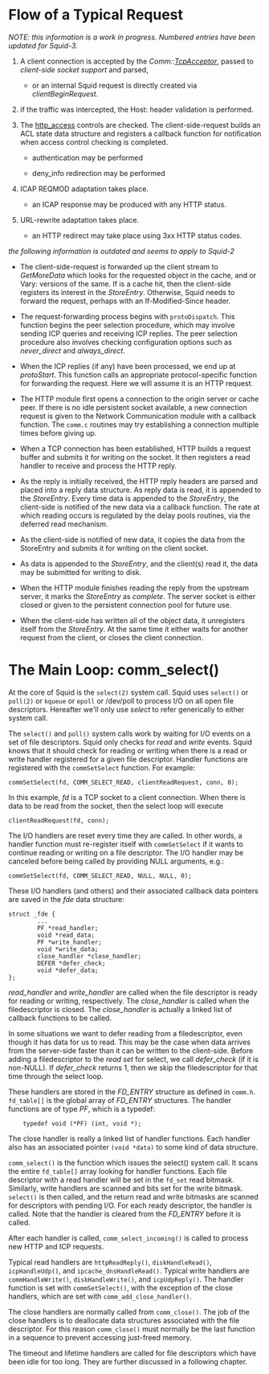 # Flow of a Typical Request

*NOTE: this information is a work in progress. Numbered entries have
been updated for Squid-3.*

1.  A client connection is accepted by the
    *Comm::[TcpAcceptor](/TcpAcceptor#)*,
    passed to *client-side socket support* and parsed,
    
      - or an internal Squid request is directly created via
        *clientBeginRequest*.

2.  if the traffic was intercepted, the Host: header validation is
    performed.

3.  The
    [http\_access](http://www.squid-cache.org/Doc/config/http_access#)
    controls are checked. The client-side-request builds an ACL state
    data structure and registers a callback function for notification
    when access control checking is completed.
    
      - authentication may be performed
    
      - deny\_info redirection may be performed

4.  ICAP REQMOD adaptation takes place.
    
      - an ICAP response may be produced with any HTTP status.

5.  URL-rewrite adaptation takes place.
    
      - an HTTP redirect may take place using 3xx HTTP status codes.

*the following information is outdated and seems to apply to Squid-2*

  - The client-side-request is forwarded up the client stream to
    *GetMoreData* which looks for the requested object in the cache, and
    or Vary: versions of the same. If is a cache hit, then the
    client-side registers its interest in the *StoreEntry*. Otherwise,
    Squid needs to forward the request, perhaps with an
    If-Modified-Since header.

  - The request-forwarding process begins with `protoDispatch`. This
    function begins the peer selection procedure, which may involve
    sending ICP queries and receiving ICP replies. The peer selection
    procedure also involves checking configuration options such as
    *never\_direct* and *always\_direct*.

  - When the ICP replies (if any) have been processed, we end up at
    *protoStart*. This function calls an appropriate protocol-specific
    function for forwarding the request. Here we will assume it is an
    HTTP request.

  - The HTTP module first opens a connection to the origin server or
    cache peer. If there is no idle persistent socket available, a new
    connection request is given to the Network Communication module with
    a callback function. The `comm.c` routines may try establishing a
    connection multiple times before giving up.

  - When a TCP connection has been established, HTTP builds a request
    buffer and submits it for writing on the socket. It then registers a
    read handler to receive and process the HTTP reply.

  - As the reply is initially received, the HTTP reply headers are
    parsed and placed into a reply data structure. As reply data is
    read, it is appended to the *StoreEntry*. Every time data is
    appended to the *StoreEntry*, the client-side is notified of the new
    data via a callback function. The rate at which reading occurs is
    regulated by the delay pools routines, via the deferred read
    mechanism.

  - As the client-side is notified of new data, it copies the data from
    the StoreEntry and submits it for writing on the client socket.

  - As data is appended to the *StoreEntry*, and the client(s) read it,
    the data may be submitted for writing to disk.

  - When the HTTP module finishes reading the reply from the upstream
    server, it marks the *StoreEntry* as *complete*. The server socket
    is either closed or given to the persistent connection pool for
    future use.

  - When the client-side has written all of the object data, it
    unregisters itself from the *StoreEntry*. At the same time it either
    waits for another request from the client, or closes the client
    connection.

# The Main Loop: comm\_select()

At the core of Squid is the `select(2)` system call. Squid uses
`select()` or `poll(2)` or `kqueue` or `epoll` or /dev/poll to process
I/O on all open file descriptors. Hereafter we'll only use *select* to
refer generically to either system call.

The `select()` and `poll()` system calls work by waiting for I/O events
on a set of file descriptors. Squid only checks for *read* and *write*
events. Squid knows that it should check for reading or writing when
there is a read or write handler registered for a given file descriptor.
Handler functions are registered with the `commSetSelect` function. For
example:

    commSetSelect(fd, COMM_SELECT_READ, clientReadRequest, conn, 0);

In this example, *fd* is a TCP socket to a client connection. When there
is data to be read from the socket, then the select loop will execute

    clientReadRequest(fd, conn);

The I/O handlers are reset every time they are called. In other words, a
handler function must re-register itself with `commSetSelect` if it
wants to continue reading or writing on a file descriptor. The I/O
handler may be canceled before being called by providing NULL arguments,
e.g.:

    commSetSelect(fd, COMM_SELECT_READ, NULL, NULL, 0);

These I/O handlers (and others) and their associated callback data
pointers are saved in the *fde* data structure:

    struct _fde {
            ...
            PF *read_handler;
            void *read_data;
            PF *write_handler;
            void *write_data;
            close_handler *close_handler;
            DEFER *defer_check;
            void *defer_data;
    };

*read\_handler* and *write\_handler* are called when the file descriptor
is ready for reading or writing, respectively. The *close\_handler* is
called when the filedescriptor is closed. The *close\_handler* is
actually a linked list of callback functions to be called.

In some situations we want to defer reading from a filedescriptor, even
though it has data for us to read. This may be the case when data
arrives from the server-side faster than it can be written to the
client-side. Before adding a filedescriptor to the *read set* for
select, we call *defer\_check* (if it is non-NULL). If *defer\_check*
returns 1, then we skip the filedescriptor for that time through the
select loop.

These handlers are stored in the *FD\_ENTRY* structure as defined in
`comm.h`. `fd_table[]` is the global array of *FD\_ENTRY* structures.
The handler functions are of type *PF*, which is a typedef:

``` 
    typedef void (*PF) (int, void *);
```

The close handler is really a linked list of handler functions. Each
handler also has an associated pointer `(void *data)` to some kind of
data structure.

`comm_select()` is the function which issues the select() system call.
It scans the entire `fd_table[]` array looking for handler functions.
Each file descriptor with a read handler will be set in the `fd_set`
read bitmask. Similarly, write handlers are scanned and bits set for the
write bitmask. `select()` is then called, and the return read and write
bitmasks are scanned for descriptors with pending I/O. For each ready
descriptor, the handler is called. Note that the handler is cleared from
the *FD\_ENTRY* before it is called.

After each handler is called, `comm_select_incoming()` is called to
process new HTTP and ICP requests.

Typical read handlers are `httpReadReply()`, `diskHandleRead()`,
`icpHandleUdp()`, and `ipcache_dnsHandleRead()`. Typical write handlers
are `commHandleWrite()`, `diskHandleWrite()`, and `icpUdpReply()`. The
handler function is set with `commSetSelect()`, with the exception of
the close handlers, which are set with `comm_add_close_handler()`.

The close handlers are normally called from `comm_close()`. The job of
the close handlers is to deallocate data structures associated with the
file descriptor. For this reason `comm_close()` must normally be the
last function in a sequence to prevent accessing just-freed memory.

The timeout and lifetime handlers are called for file descriptors which
have been idle for too long. They are further discussed in a following
chapter.
